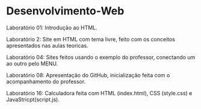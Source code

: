 # Desenvolvimento-Web
Laboratório 01:
Introdução ao HTML.

Laboratório 2: 
Site em HTML com tema livre, feito com os conceitos apresentados nas aulas teoricas.

Laboratório 04: 
Sites feitos usando o exemplo do professor, conectando um ao outro pelo MENU.

Laboratório 08: 
Apresentação do GitHub, inicialização feita com o acompanhamento do professor.

Laboratório 16:
Calculadora feita com HTML (index.html), CSS (style.css) e JavaStricpt(script.js).
